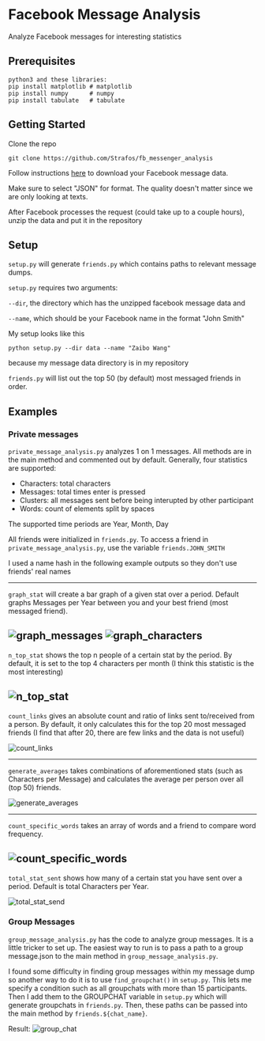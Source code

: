 # Facebook Message Analysis

Analyze Facebook messages for interesting statistics

## Prerequisites

```
python3 and these libraries:
pip install matplotlib # matplotlib
pip install numpy      # numpy
pip install tabulate   # tabulate
```

## Getting Started
Clone the repo
```
git clone https://github.com/Strafos/fb_messenger_analysis
```
Follow instructions [here](https://www.facebook.com/help/1701730696756992?helpref=hc_global_nav) to download your Facebook message data.

Make sure to select "JSON" for format. The quality doesn't matter since we are only looking at texts.

After Facebook processes the request (could take up to a couple hours), unzip the data and put it in the repository

## Setup

`setup.py` will generate `friends.py` which contains paths to relevant message dumps.

`setup.py` requires two arguments: 

`--dir`, the directory which has the unzipped facebook message data and

`--name`, which should be your Facebook name in the format "John Smith"

My setup looks like this

```
python setup.py --dir data --name "Zaibo Wang"
```

because my message data directory is in my repository

`friends.py` will list out the top 50 (by default) most messaged friends in order.

## Examples

### Private messages

`private_message_analysis.py` analyzes 1 on 1 messages. All methods are in the main method and commented out by default. Generally, four statistics are supported:

* Characters: total characters
* Messages: total times enter is pressed
* Clusters: all messages sent before being interupted by other participant
* Words: count of elements split by spaces

The supported time periods are Year, Month, Day

All friends were initialized in `friends.py`. To access a friend in `private_message_analysis.py`, use the variable `friends.JOHN_SMITH`

I used a name hash in the following example outputs so they don't use friends' real names

---
`graph_stat` will create a bar graph of a given stat over a period. Default graphs Messages per Year between you and your best friend (most messaged friend).

![graph_messages](https://i.imgur.com/B6yaCSU.png)
![graph_characters](https://i.imgur.com/Qo9s2TY.png)
--- 
`n_top_stat` shows the top n people of a certain stat by the period. By default, it is set to the top 4 characters per month (I think this statistic is the most interesting)

![n_top_stat](https://i.imgur.com/YHSfP6I.png)
---
`count_links` gives an absolute count and ratio of links sent to/received from a person. By default, it only calculates this for the top 20 most messaged friends (I find that after 20, there are few links and the data is not useful)

![count_links](https://i.imgur.com/nzQvhG4.png)

---
`generate_averages` takes combinations of aforementioned stats (such as Characters per Message) and calculates the average per person over all (top 50) friends. 

![generate_averages](https://i.imgur.com/NJ2OPnt.png)

---

`count_specific_words` takes an array of words and a friend to compare word frequency.

![count_specific_words](https://i.imgur.com/NoZHPsQ.png)
---
`total_stat_sent` shows how many of a certain stat you have sent over a period. Default is total Characters per Year.

![total_stat_send](https://i.imgur.com/vt9MYvF.png)

### Group Messages
`group_message_analysis.py` has the code to analyze group messages. It is a little tricker to set up. The easiest way to run is to pass a path to a group message.json to the main method in `group_message_analysis.py`.

I found some difficulty in finding group messages within my message dump so another way to do it is to use `find_groupchat()` in `setup.py`. This lets me specify a condition such as all groupchats with more than 15 participants. Then I add them to the GROUPCHAT variable in `setup.py` which will generate groupchats in `friends.py`. Then, these paths can be passed into the main method by `friends.${chat_name}`.

Result:
![group_chat](https://i.imgur.com/xzLZC60.png)